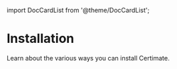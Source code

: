 ﻿import DocCardList from '@theme/DocCardList';

# Installation

Learn about the various ways you can install Certimate.

<DocCardList />
